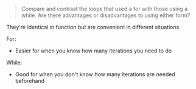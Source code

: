 > Compare  and  contrast  the  loops  that  used  a  for with those using a while. Are there advantages or disadvantages to using either form?

They're identical in function but are convenient in different situations.

For:
- Easier for when you know how many iterations you need to do

While:
- Good for when you don't know how many iterations are needed beforehand